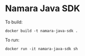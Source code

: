 # Namara Java SDK

To build:

`docker build -t namara-java-sdk .`

To run:

`docker run -it namara-java-sdk sh`

